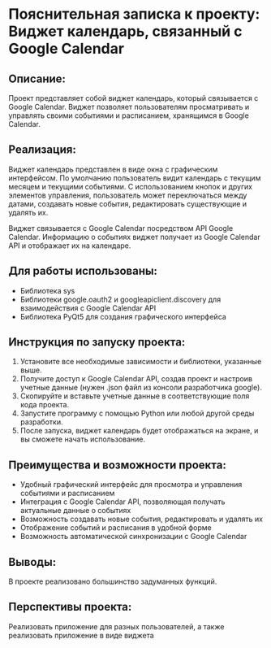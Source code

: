 # Пояснительная записка к проекту: Виджет календарь, связанный с Google Calendar

## Описание:
Проект представляет собой виджет календарь, который связывается с Google Calendar. Виджет позволяет пользователям просматривать и управлять своими событиями и расписанием, хранящимся в Google Calendar.

## Реализация:
Виджет календарь представлен в виде окна с графическим интерфейсом. По умолчанию пользователь видит календарь с текущим месяцем и текущими событиями. С использованием кнопок и других элементов управления, пользователь может переключаться между датами, создавать новые события, редактировать существующие и удалять их.

Виджет связывается с Google Calendar посредством API Google Calendar. Информацию о событиях виджет получает из Google Calendar API и отображает их на календаре.

## Для работы использованы:

- Библиотека sys
- Библиотеки google.oauth2 и googleapiclient.discovery для взаимодействия с Google Calendar API
- Библиотека PyQt5 для создания графического интерфейса

## Инструкция по запуску проекта:

1. Установите все необходимые зависимости и библиотеки, указанные выше.
2. Получите доступ к Google Calendar API, создав проект и настроив учетные данные (нужен .json файл из консоли разработчика google).
3. Скопируйте и вставьте учетные данные в соответствующие поля кода проекта.
4. Запустите программу с помощью Python или любой другой среды разработки.
5. После запуска, виджет календарь будет отображаться на экране, и вы сможете начать использование.

## Преимущества и возможности проекта:

- Удобный графический интерфейс для просмотра и управления событиями и расписанием
- Интеграция с Google Calendar API, позволяющая получать актуальные данные о событиях
- Возможность создавать новые события, редактировать и удалять их
- Отображение событий и расписания в удобной форме
- Возможность автоматической синхронизации с Google Calendar

## Выводы:
В проекте реализовано большинство задуманных функций.

## Перспективы проекта:
Реализовать приложение для разных пользователей, а также реализовать приложение в виде виджета
